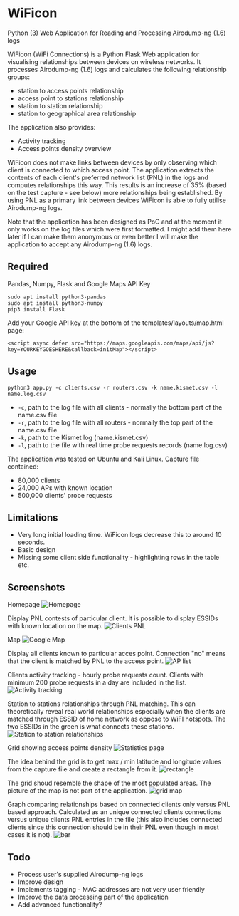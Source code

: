 # WiFicon
Python (3) Web Application for Reading and Processing Airodump-ng (1.6) logs

WiFicon (WiFi Connections) is a Python Flask Web application for visualising relationships between devices on wireless networks.
It processes Airodump-ng (1.6) logs and calculates the following relationship groups:

* station to access points relationship
* access point to stations relationship
* station to station relationship
* station to geographical area relationship

The application also provides:

* Activity tracking
* Access points density overview

WiFicon does not make links between devices by only observing which client is connected to which access point. 
The application extracts the contents of each client's preferred network list (PNL) in the logs and computes relationships 
this way. This results is an increase of 35% (based on the test capture - see below) more relationships being established. 
By using PNL as a primary link between devices WiFicon is able to fully utilise Airodump-ng logs.

Note that the application has been designed as PoC and at the moment it only works on the log files which were first formatted.
I might add them here later if I can make them anonymous or even better I will make the application to accept any 
Airodump-ng (1.6) logs.

## Required

Pandas, Numpy, Flask and Google Maps API Key

```
sudo apt install python3-pandas
sudo apt install python3-numpy
pip3 install Flask
```

Add your Google API key at the bottom of the templates/layouts/map.html page:
```
<script async defer src="https://maps.googleapis.com/maps/api/js?key=YOURKEYGOESHERE&callback=initMap"></script>
```
## Usage
```
python3 app.py -c clients.csv -r routers.csv -k name.kismet.csv -l name.log.csv
```

* `-c`, path to the log file with all clients - normally the bottom part of the name.csv file
* `-r`, path to the log file with all routers - normally the top part of the name.csv file
* `-k`, path to the Kismet log (name.kismet.csv)
* `-l`, path to the file with real time probe requests records (name.log.csv)


The application was tested on Ubuntu and Kali Linux.
Capture file contained:

* 80,000 clients
* 24,000 APs with known location
* 500,000 clients' probe requests

## Limitations

* Very long initial loading time. WiFicon logs decrease this to around 10 seconds.
* Basic design
* Missing some client side functionality - highlighting rows in the table etc.

## Screenshots

Homepage
![Homepage](/screenshots/1.png?raw=true "Homepage")


Display PNL contests of particular client. It is possible to display ESSIDs with known location on the map.
![Clients PNL](/screenshots/2.png?raw=true "Clients PNL")


Map
![Google Map](/screenshots/2a.png?raw=true "Google Map")


Display all clients known to particular acces point. Connection "no" means that the client is matched by PNL to the access point.
![AP list](/screenshots/3.png?raw=true "AP list")


Clients activity tracking - hourly probe requests count. Clients with minimum 200 probe requests in a day are included in 
the list.
![Activity tracking](/screenshots/4.png?raw=true "Activity tracking")


Station to stations relationships through PNL matching. This can theoretically reveal real world relationships especially 
when the clients are matched through ESSID of home network as oppose to WiFI hotspots. The two ESSIDs in the green is what 
connects these stations.
![Station to station relationships](/screenshots/5.png?raw=true "Station to station relationships")


Grid showing access points density
![Statistics page](/screenshots/6.png?raw=true "Statistics page")


The idea behind the grid is to get max / min latitude and longitude values from the capture file and create a rectangle
from it.
![rectangle](/screenshots/6a.png?raw=true "rectangle")


The grid shoud resemble the shape of the most populated areas. The picture of the map is not part of the application.
![grid map](/screenshots/7.png?raw=true "grid map")


Graph comparing relationships based on connected clients only versus PNL based approach. Calculated as an unique connected 
clients connections versus unique clients PNL entries in the file (this also includes connected clients since this connection 
should be in their PNL even though in most cases it is not).
![bar](/screenshots/8.png?raw=true "bar")

## Todo

* Process user's supplied Airodump-ng logs
* Improve design
* Implements tagging - MAC addresses are not very user friendly
* Improve the data processing part of the application
* Add advanced functionality?
